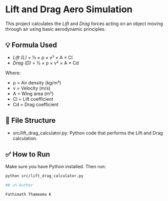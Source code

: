 # Lift and Drag Aero Simulation

This project calculates the *Lift* and *Drag* forces acting on an object moving through air using basic aerodynamic principles.

## 💡 Formula Used

- *Lift (L)* = ½ × ρ × v² × A × Cl  
- *Drag (D)* = ½ × ρ × v² × A × Cd  

Where:
- ρ = Air density (kg/m³)
- v = Velocity (m/s)
- A = Wing area (m²)
- Cl = Lift coefficient
- Cd = Drag coefficient

## 📁 File Structure

- src/lift_drag_calculator.py: Python code that performs the Lift and Drag calculation.

## ✅ How to Run

Make sure you have Python installed. Then run:

```bash
python src/lift_drag_calculator.py

## ✍ Author

Fathimath Thameema K
